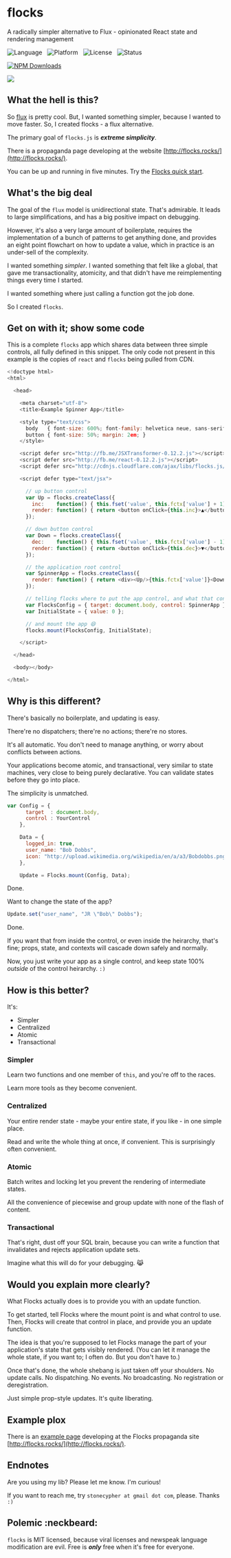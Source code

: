 flocks
======

A radically simpler alternative to Flux - opinionated React state and rendering management

![Language](http://img.shields.io/badge/Language-Javascript/JSX-000000.svg) &nbsp;
![Platform](http://img.shields.io/badge/Platform-Node-000000.svg) &nbsp;
![License](http://img.shields.io/badge/License-MIT-000055.svg) &nbsp;
![Status](http://img.shields.io/travis/StoneCypher/flocks.js.svg)

[![NPM Downloads](http://img.shields.io/npm/dm/flocks.js.svg)](https://npmjs.org/package/flocks.js)

![](https://nodei.co/npm/flocks.js.png?stars=true&downloads=true)



What the hell is this?
-----------------

So [flux](http://facebook.github.io/flux/) is pretty cool.  But, I wanted
something simpler, because I wanted to move faster.  So, I created flocks - a
flux alternative.

The primary goal of `flocks.js` is ***extreme simplicity***.

There is a propaganda page developing at the website [http://flocks.rocks/](http://flocks.rocks/).

You can be up and running in five minutes.  Try the [Flocks quick start](http://www.flocks.rocks/flocks_quick_start.html).



What's the big deal
-------------------

The goal of the `flux` model is unidirectional state.  That's admirable.  It
leads to large simplifications, and has a big positive impact on debugging.

However, it's also a very large amount of boilerplate, requires the implementation
of a bunch of patterns to get anything done, and provides an eight point flowchart
on how to update a value, which in practice is an under-sell of the complexity.

I wanted something *simpler*.  I wanted something that felt like a global, that
gave me transactionality, atomicity, and that didn't have me reimplementing things
every time I started.

I wanted something where just calling a function got the job done.

So I created `flocks`.



Get on with it; show some code
------------------------------

This is a complete `flocks` app which shares data between three simple controls,
all fully defined in this snippet.  The only code not present in this example
is the copies of `react` and `flocks` being pulled from CDN.

```javascript
<!doctype html>
<html>

  <head>

    <meta charset="utf-8">
    <title>Example Spinner App</title>

    <style type="text/css">
      body   { font-size: 600%; font-family: helvetica neue, sans-serif; }
      button { font-size: 50%; margin: 2em; }
    </style>

    <script defer src="http://fb.me/JSXTransformer-0.12.2.js"></script>
    <script defer src="http://fb.me/react-0.12.2.js"></script>
    <script defer src="http://cdnjs.cloudflare.com/ajax/libs/flocks.js/0.15.1/flocks.js"></script>

    <script defer type="text/jsx">

      // up button control
      var Up = flocks.createClass({
        inc:    function() { this.fset('value', this.fctx['value'] + 1) },
        render: function() { return <button onClick={this.inc}>▲</button>; }
      });

      // down button control
      var Down = flocks.createClass({
        dec:    function() { this.fset('value', this.fctx['value'] - 1) },
        render: function() { return <button onClick={this.dec}>▼</button>; }
      });

      // the application root control
      var SpinnerApp = flocks.createClass({
        render: function() { return <div><Up/>{this.fctx['value']}<Down/></div>; }
      });

      // telling flocks where to put the app control, and what that control is
      var FlocksConfig = { target: document.body, control: SpinnerApp };
      var InitialState = { value: 0 };

      // and mount the app 😄
      flocks.mount(FlocksConfig, InitialState);

    </script>

  </head>

  <body></body>

</html>
```



Why is this different?
----------------------

There's basically no boilerplate, and updating is easy.

There're no dispatchers; there're no actions; there're no stores.

It's all automatic.  You don't need to manage anything, or worry about conflicts
between actions.

Your applications become atomic, and transactional, very similar to state
machines, very close to being purely declarative.  You can validate states
before they go into place.

The simplicity is unmatched.

```javascript
var Config = {
      target  : document.body,
      control : YourControl
    },

    Data = {
      logged_in: true,
      user_name: "Bob Dobbs",
      icon: "http://upload.wikimedia.org/wikipedia/en/a/a3/Bobdobbs.png"
    },

    Update = Flocks.mount(Config, Data);
```

Done.

Want to change the state of the app?

```javascript
Update.set("user_name", "JR \"Bob\" Dobbs");
```

Done.

If you want that from inside the control, or even inside the heirarchy, that's fine; props, state, and contexts will cascade down safely and normally.

Now, you just write your app as a single control, and keep state 100% *outside* of the control heirarchy.  `:)`





How is this better?
-------------------

It's:

 * Simpler
 * Centralized
 * Atomic
 * Transactional





### Simpler

Learn two functions and one member of `this`, and you're off to the races.

Learn more tools as they become convenient.





### Centralized

Your entire render state - maybe your entire state, if you like - in one simple place.

Read and write the whole thing at once, if convenient.  This is surprisingly often convenient.





### Atomic

Batch writes and locking let you prevent the rendering of intermediate states.

All the convenience of piecewise and group update with none of the flash of content.





### Transactional

That's right, dust off your SQL brain, because you can write a function that invalidates and rejects application update sets.

Imagine what this will do for your debugging. 😹





Would you explain more clearly?
-------------------------------

What Flocks actually does is to provide you with an update function.

To get started, tell Flocks where the mount point is and what control to use.  Then, Flocks will create that control in place, and provide you an update function.

The idea is that you're supposed to let Flocks manage the part of your application's state that gets visibly rendered.  (You can let it manage the whole state, if you want to; I often do.  But you don't have to.)

Once that's done, the whole shebang is just taken off your shoulders.  No update calls.  No dispatching.  No events.  No broadcasting.  No registration or deregistration.

Just simple prop-style updates.  It's quite liberating.





Example plox
------------

There is an [example page](http://www.flocks.rocks/flocks_examples.html)
developing at the Flocks propaganda site [http://flocks.rocks/](http://flocks.rocks/).





Endnotes
--------

Are you using my lib?  Please let me know.  I'm curious!

If you want to reach me, try `stonecypher at gmail dot com`, please.  Thanks `:)`



Polemic :neckbeard:
-------------------

`flocks` is MIT licensed, because viral licenses and newspeak language
modification are evil.  Free is ***only*** free when it's free for everyone.
